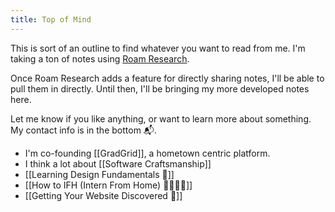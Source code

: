 ```yaml
---  
title: Top of Mind  
---  
```

This is sort of an outline to find whatever you want to read from me. I'm taking a ton of notes using [Roam Research](https://roamresearch.com/).

Once Roam Research adds a feature for directly sharing notes, I'll be able to pull them in directly. Until then, I'll be bringing my more developed notes here.

Let me know if you like anything, or want to learn more about something. My contact info is in the bottom 📬.

- I'm co-founding [[GradGrid]], a hometown centric platform. 
- I think a lot about [[Software Craftsmanship]]
- [[Learning Design Fundamentals 🎨]]
- [[How to IFH (Intern From Home) 👩‍💻👨‍💻]]
- [[Getting Your Website Discovered 🔎]]